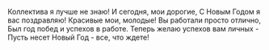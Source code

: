 Коллектива я лучше не знаю!
И сегодня, мои дорогие,
С Новым Годом я вас поздравляю!
Красивые мои, молодые!
Вы работали просто отлично,
Был год побед и успехов в работе.
Теперь желаю успехов вам личных -
Пусть несет Новый Год - все, что ждете!
